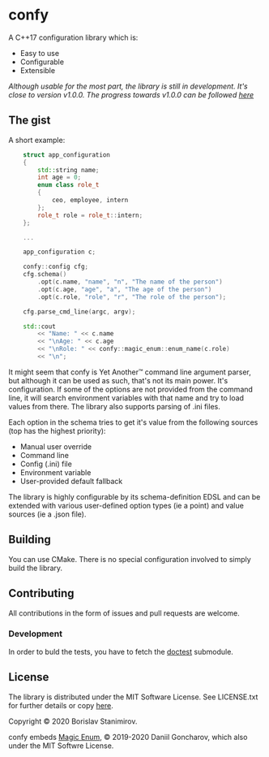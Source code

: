 # confy

A C++17 configuration library which is:

* Easy to use
* Configurable
* Extensible

*Although usable for the most part, the library is still in development. It's close to version v1.0.0. The progress towards v1.0.0 can be followed [here](https://github.com/iboB/confy/projects/1)*

## The gist

A short example:

```c++
    struct app_configuration
    {
        std::string name;
        int age = 0;
        enum class role_t
        {
            ceo, employee, intern
        };
        role_t role = role_t::intern;
    };

    ...

    app_configuration c;

    confy::config cfg;
    cfg.schema()
        .opt(c.name, "name", "n", "The name of the person")
        .opt(c.age, "age", "a", "The age of the person")
        .opt(c.role, "role", "r", "The role of the person");

    cfg.parse_cmd_line(argc, argv);

    std::cout
        << "Name: " << c.name
        << "\nAge: " << c.age
        << "\nRole: " << confy::magic_enum::enum_name(c.role)
        << "\n";
```

It might seem that confy is Yet Another&trade; command line argument parser, but although it can be used as such, that's not its main power. It's configuration. If some of the options are not provided from the command line, it will search environment variables with that name and try to load values from there. The library also supports parsing of .ini files.

Each option in the schema tries to get it's value from the following sources (top has the highest priority):

* Manual user override
* Command line
* Config (.ini) file
* Environment variable
* User-provided default fallback

The library is highly configurable by its schema-definition EDSL and can be extended with various user-defined option types (ie a point) and value sources (ie a .json file).

## Building

You can use CMake. There is no special configuration involved to simply build the library.

## Contributing

All contributions in the form of issues and pull requests are welcome.

### Development

In order to buld the tests, you have to fetch the [doctest](https://github.com/onqtam/doctest) submodule.

## License

The library is distributed under the MIT Software License. See LICENSE.txt for further details or copy [here](http://opensource.org/licenses/MIT).

Copyright &copy; 2020 Borislav Stanimirov.

confy embeds [Magic Enum](https://github.com/Neargye/magic_enum), &copy; 2019-2020 Daniil Goncharov, which also under the MIT Softwre License.
